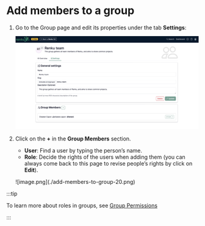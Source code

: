 # Add members to a group

1. Go to the Group page and edit its properties under the tab **Settings**:
    
    ![image.png](./add-members-to-group-10.png)
    
2. Click on the **+** in the **Group Members** section.
    - **User**: Find a user by typing the person’s name.
    - **Role**: Decide the rights of the users when adding them (you can always come back to this page to revise people’s rights by click on **Edit**).
    
    <p class="image-container-l">
    ![image.png](./add-members-to-group-20.png)
    </p>
    

:::tip

To learn more about roles in groups, see [Group Permissions](/docs/users/collaboration/permissions#group-permissions)

:::
